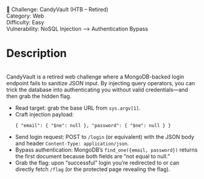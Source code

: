 🍬 Challenge: CandyVault (HTB – Retired) <br>Category: Web <br>Difficulty: Easy <br>Vulnerability: NoSQL Injection –> Authentication Bypass

<h1>Description</h1> <br> CandyVault is a retired web challenge where a MongoDB-backed login endpoint fails to sanitize JSON input. By injecting query operators, you can trick the database into authenticating you without valid credentials—and then grab the hidden flag.

<ul> <li>Read target: grab the base URL from <code>sys.argv[1]</code>.</li> <li>Craft injection payload: <pre><code>{ "email": { "$ne": null }, "password": { "$ne": null } } </code></pre> </li> <li>Send login request: POST to <code>/login</code> (or equivalent) with the JSON body and header <code>Content-Type: application/json</code>.</li> <li>Bypass authentication: MongoDB’s <code>find_one({email, password})</code> returns the first document because both fields are “not equal to null.”</li> <li>Grab the flag: upon “successful” login you’re redirected to or can directly fetch <code>/flag</code> (or the protected page revealing the flag).</li> </ul>
